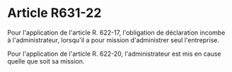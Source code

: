 # Article R631-22

Pour l'application de l'article R. 622-17, l'obligation de déclaration incombe à l'administrateur, lorsqu'il a pour mission d'administrer seul l'entreprise.

Pour l'application de l'article R. 622-20, l'administrateur est mis en cause quelle que soit sa mission.
